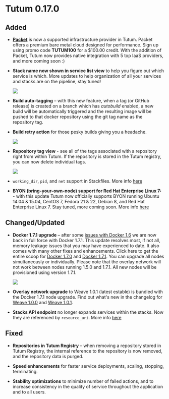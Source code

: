 # Tutum 0.17.0

## Added 

- **[Packet](http://packet.net)** is now a supported infrastructure provider in Tutum. Packet offers a premium bare metal cloud designed for performance. Sign up using promo code **TUTUM100** for a $100.00 credit. With the addition of Packet, Tutum now provides native integration with 5 top IaaS providers, and more coming soon :) 
 
- **Stack name now shown in service list view** to help you figure out which service is which. More updates to help organization of all your services and stacks are on the pipeline, stay tuned! 

  ![](http://s.tutum.co.s3.amazonaws.com/changelog/0.17.0/stackname_in_service_list.png)

- **Build auto-tagging** – with this new feature, when a tag (or GitHub release) is created on a branch which has *autobuild* enabled, a new build will be automatically triggered and the resulting image will be pushed to that docker repository using the git tag name as the repository tag.

- **Build retry action** for those pesky builds giving you a headache. 

  ![](http://s.tutum.co.s3.amazonaws.com/changelog/0.17.0/build_retry.png)

- **Repository tag view** - see all of the tags associated with a repository right from within Tutum. If the repository is stored in the Tutum registry, you can now delete individual tags. 

  ![](http://s.tutum.co.s3.amazonaws.com/changelog/0.17.0/tag_list.png)

- `working_dir`, `pid`, and `net` support in Stackfiles. More info [here](https://tutum.freshdesk.com/support/solutions/articles/5000583471)

- **BYON (bring-your-own-node) support for Red Hat Enterprise Linux 7:** - with this update Tutum now officially supports BYON running Ubuntu 14.04 & 15.04, CentOS 7, Fedora 21 & 22, Debian 8, and Red Hat Enterprise Linux 7. Stay tuned, more coming soon. More info [here](https://github.com/tutumcloud/tutum-agent)


## Changed/Updated

- **Docker 1.7.1 upgrade** – after some [issues with Docker 1.6](http://blog.tutum.co/2015/07/28/docker-engine-in-tutum-a-tale-of-three-versions/) we are now back in full force with Docker 1.7.1. This update resolves most, if not all, memory leakage issues that you may have experienced to date. It also comes with many other fixes and enhancements. Click here to get the entire scoop for [Docker 1.7.0](https://github.com/docker/docker/blob/master/CHANGELOG.md#170-2015-06-16) and [Docker 1.7.1](https://github.com/docker/docker/blob/master/CHANGELOG.md#171-2015-07-14). You can upgrade all nodes simultaneously or individually. Please note that the overlay network will not work between nodes running 1.5.0 and 1.7.1. All new nodes will be provisioned using version 1.7.1.

  ![](http://s.tutum.co.s3.amazonaws.com/changelog/0.17.0/0.17.0.png)

- **Overlay network upgrade** to Weave 1.0.1 (latest estable) is bundled with the Docker 1.7.1 node upgrade. Find out what's new in the changelog for [Weave 1.0.0](https://github.com/weaveworks/weave/releases/tag/v1.0.0) and [Weave 1.0.1](https://github.com/weaveworks/weave/releases/tag/v1.0.1).

- **Stacks API endpoint** no longer expands services within the stacks. Now they are referenced by `resource_uri`. More info [here](https://docs.tutum.co/v2/api/?http#stacks)

## Fixed

- **Repositories in Tutum Registry** – when removing a repository stored in Tutum Registry, the internal reference to the repository is now removed, and the repository data is purged.

- **Speed enhancements** for faster service deployments, scaling, stopping, terminating. 

- **Stability optimizations** to minimize number of failed actions, and to increase consistency in the quality of service throughout the application and to all users. 
